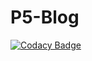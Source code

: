 
# P5-Blog

[![Codacy Badge](https://api.codacy.com/project/badge/Grade/7aca02c7c2354d829f5823618dd3d656)](https://app.codacy.com/gh/nvendeville/P5-Blog?utm_source=github.com&utm_medium=referral&utm_content=nvendeville/P5-Blog&utm_campaign=Badge_Grade)